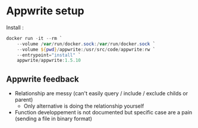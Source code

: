 # Appwrite setup

Install :

```powershell
docker run -it --rm `
    --volume /var/run/docker.sock:/var/run/docker.sock `
    --volume ${pwd}/appwrite:/usr/src/code/appwrite:rw `
    --entrypoint="install" `
    appwrite/appwrite:1.5.10
```

## Appwrite feedback

- Relationship are messy (can't easily query / include / exclude childs or parent)
    - Only alternative is doing the relationship yourself
- Function developpement is not documented but specific case are a pain (sending a file in binary format)